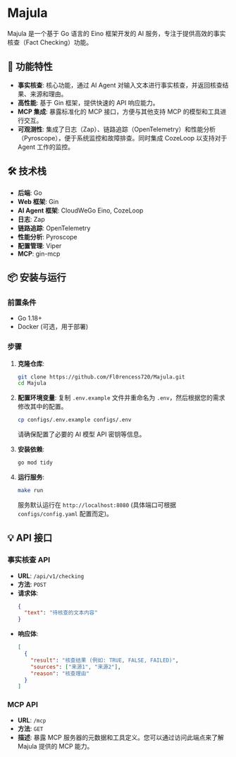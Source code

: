 # Majula

Majula 是一个基于 Go 语言的 Eino 框架开发的 AI 服务，专注于提供高效的事实核查（Fact Checking）功能。

## 🚀 功能特性

- **事实核查**: 核心功能，通过 AI Agent 对输入文本进行事实核查，并返回核查结果、来源和理由。
- **高性能**: 基于 Gin 框架，提供快速的 API 响应能力。
- **MCP 集成**: 暴露标准化的 MCP 接口，方便与其他支持 MCP 的模型和工具进行交互。
- **可观测性**: 集成了日志（Zap）、链路追踪（OpenTelemetry）和性能分析（Pyroscope），便于系统监控和故障排查。同时集成 CozeLoop 以支持对于 Agent 工作的监控。


## 🛠️ 技术栈

- **后端**: Go
- **Web 框架**: Gin
- **AI Agent 框架**: CloudWeGo Eino, CozeLoop
- **日志**: Zap
- **链路追踪**: OpenTelemetry
- **性能分析**: Pyroscope
- **配置管理**: Viper
- **MCP**: gin-mcp

## 📦 安装与运行

### 前置条件

- Go 1.18+
- Docker (可选，用于部署)

### 步骤

1. **克隆仓库**:
   ```bash
   git clone https://github.com/Fl0rencess720/Majula.git
   cd Majula
   ```

2. **配置环境变量**:
   复制 `.env.example` 文件并重命名为 `.env`，然后根据您的需求修改其中的配置。
   ```bash
   cp configs/.env.example configs/.env
   ```
   请确保配置了必要的 AI 模型 API 密钥等信息。

3. **安装依赖**:
   ```bash
   go mod tidy
   ```

4. **运行服务**:
   ```bash
   make run
   ```
   服务默认运行在 `http://localhost:8080` (具体端口可根据 `configs/config.yaml` 配置而定)。

## 💡 API 接口

### 事实核查 API

- **URL**: `/api/v1/checking`
- **方法**: `POST`
- **请求体**:
  ```json
  {
    "text": "待核查的文本内容"
  }
  ```
- **响应体**:
  ```json
  [
    {
      "result": "核查结果 (例如: TRUE, FALSE, FAILED)",
      "sources": ["来源1", "来源2"],
      "reason": "核查理由"
    }
  ]
  ```

### MCP API

- **URL**: `/mcp`
- **方法**: `GET`
- **描述**: 暴露 MCP 服务器的元数据和工具定义。您可以通过访问此端点来了解 Majula 提供的 MCP 能力。
